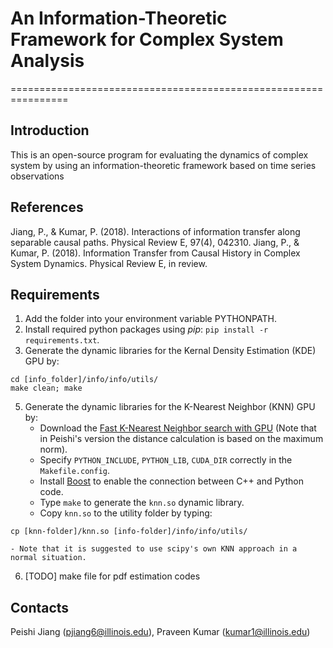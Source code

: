 # An Information-Theoretic Framework for Complex System Analysis
================================================================

## Introduction
This is an open-source program for evaluating the dynamics of complex system by using an information-theoretic framework based on time series observations

## References
Jiang, P., & Kumar, P. (2018). Interactions of information transfer along separable causal paths. Physical Review E, 97(4), 042310.
Jiang, P., & Kumar, P. (2018). Information Transfer from Causal History in Complex System Dynamics. Physical Review E, in review.

## Requirements
1. Add the folder into your environment variable PYTHONPATH.
2. Install required python packages using *pip*: `pip install -r requirements.txt`.
3. Generate the dynamic libraries for the Kernal Density Estimation (KDE) GPU by:
```
cd [info_folder]/info/info/utils/
make clean; make
```
5. Generate the dynamic libraries for the K-Nearest Neighbor (KNN) GPU by:
    - Download the [Fast K-Nearest Neighbor search with GPU](https://github.com/PeishiJiang/knn_cuda) (Note that in Peishi's version the distance calculation is based on the maximum norm).
    - Specify `PYTHON_INCLUDE`, `PYTHON_LIB`, `CUDA_DIR` correctly in the `Makefile.config`.
    - Install [Boost](http://www.boost.org/) to enable the connection between C++ and Python code.
    - Type `make` to generate the `knn.so` dynamic library.
    - Copy `knn.so` to the utility folder by typing:
```
cp [knn-folder]/knn.so [info-folder]/info/info/utils/
```
    - Note that it is suggested to use scipy's own KNN approach in a normal situation.
6. [TODO] make file for pdf estimation codes

## Contacts
Peishi Jiang (pjiang6@illinois.edu), Praveen Kumar (kumar1@illinois.edu)
